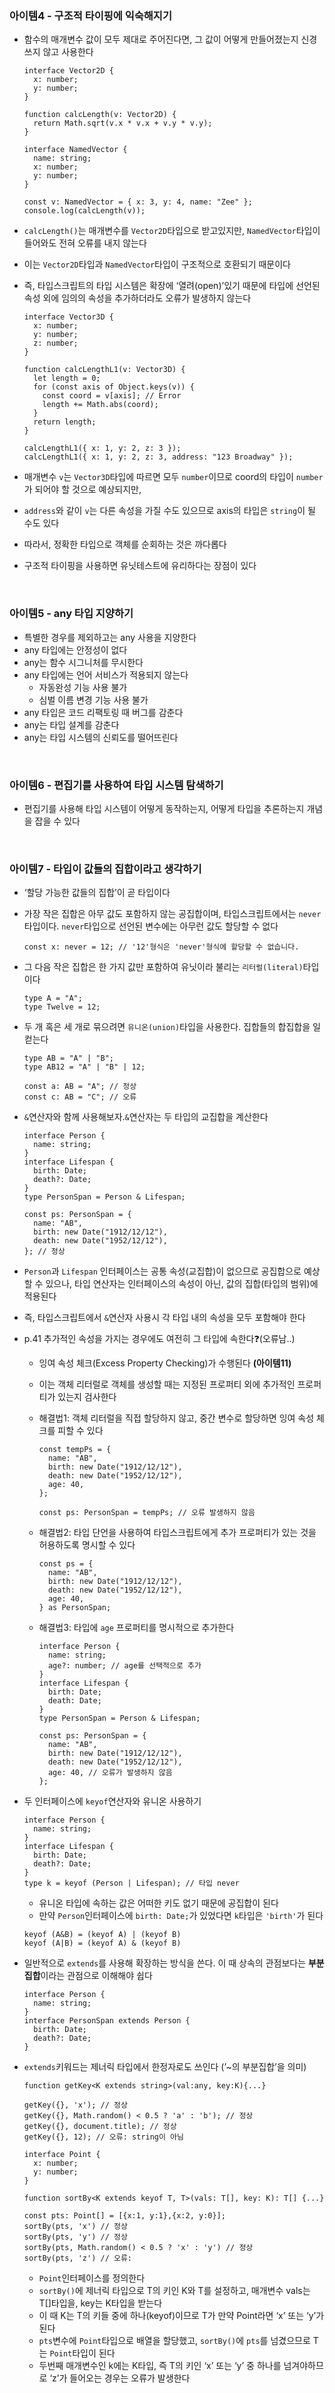 ### 아이템4 - 구조적 타이핑에 익숙해지기

- 함수의 매개변수 값이 모두 제대로 주어진다면, 그 값이 어떻게 만들어졌는지 신경쓰지 않고 사용한다

  ```tsx
  interface Vector2D {
    x: number;
    y: number;
  }

  function calcLength(v: Vector2D) {
    return Math.sqrt(v.x * v.x + v.y * v.y);
  }

  interface NamedVector {
    name: string;
    x: number;
    y: number;
  }

  const v: NamedVector = { x: 3, y: 4, name: "Zee" };
  console.log(calcLength(v));
  ```

- `calcLength()`는 매개변수를 `Vector2D`타입으로 받고있지만, `NamedVector`타입이 들어와도 전혀 오류를 내지 않는다
- 이는 `Vector2D`타입과 `NamedVector`타입이 구조적으로 호환되기 때문이다
- 즉, 타입스크립트의 타입 시스템은 확장에 ‘열려(open)’있기 때문에 타입에 선언된 속성 외에 임의의 속성을 추가하더라도 오류가 발생하지 않는다

  ```tsx
  interface Vector3D {
    x: number;
    y: number;
    z: number;
  }

  function calcLengthL1(v: Vector3D) {
    let length = 0;
    for (const axis of Object.keys(v)) {
      const coord = v[axis]; // Error
      length += Math.abs(coord);
    }
    return length;
  }

  calcLengthL1({ x: 1, y: 2, z: 3 });
  calcLengthL1({ x: 1, y: 2, z: 3, address: "123 Broadway" });
  ```

- 매개변수 `v`는 `Vector3D`타입에 따르면 모두 `number`이므로 coord의 타입이 `number`가 되어야 할 것으로 예상되지만,
- `address`와 같이 `v`는 다른 속성을 가질 수도 있으므로 axis의 타입은 `string`이 될 수도 있다
- 따라서, 정확한 타입으로 객체를 순회하는 것은 까다롭다
- 구조적 타이핑을 사용하면 유닛테스트에 유리하다는 장점이 있다

<br/>

### 아이템5 - any 타입 지양하기

- 특별한 경우를 제외하고는 any 사용을 지양한다
- any 타입에는 안정성이 없다
- any는 함수 시그니처를 무시한다
- any 타입에는 언어 서비스가 적용되지 않는다
  - 자동완성 기능 사용 불가
  - 심벌 이름 변경 기능 사용 불가
- any 타입은 코드 리팩토링 때 버그를 감춘다
- any는 타입 설계를 감춘다
- any는 타입 시스템의 신뢰도를 떨어뜨린다

<br/>

### 아이템6 - 편집기를 사용하여 타입 시스템 탐색하기

- 편집기를 사용해 타입 시스템이 어떻게 동작하는지, 어떻게 타입을 추론하는지 개념을 잡을 수 있다

<br/>

### 아이템7 - 타입이 값들의 집합이라고 생각하기

- ‘할당 가능한 값들의 집합’이 곧 타입이다
- 가장 작은 집합은 아무 값도 포함하지 않는 공집합이며, 타입스크립트에서는 `never`타입이다. `never`타입으로 선언된 변수에는 아무런 값도 할당할 수 없다
  ```tsx
  const x: never = 12; // '12'형식은 'never'형식에 할당할 수 없습니다.
  ```
- 그 다음 작은 집합은 한 가지 값만 포함하여 유닛이라 불리는 `리터럴(literal)`타입이다
  ```tsx
  type A = "A";
  type Twelve = 12;
  ```
- 두 개 혹은 세 개로 묶으려면 `유니온(union)`타입을 사용한다. 집합들의 합집합을 일컫는다

  ```tsx
  type AB = "A" | "B";
  type AB12 = "A" | "B" | 12;

  const a: AB = "A"; // 정상
  const c: AB = "C"; // 오류
  ```

- `&`연산자와 함께 사용해보자.`&`연산자는 두 타입의 교집합을 계산한다

  ```tsx
  interface Person {
    name: string;
  }
  interface Lifespan {
    birth: Date;
    death?: Date;
  }
  type PersonSpan = Person & Lifespan;

  const ps: PersonSpan = {
    name: "AB",
    birth: new Date("1912/12/12"),
    death: new Date("1952/12/12"),
  }; // 정상
  ```

- `Person`과 `Lifespan` 인터페이스는 공통 속성(교집합)이 없으므로 공집합으로 예상할 수 있으나, 타입 연산자는 인터페이스의 속성이 아닌, 값의 집합(타입의 범위)에 적용된다
- 즉, 타입스크립트에서 `&`연산자 사용시 각 타입 내의 속성을 모두 포함해야 한다
- p.41 추가적인 속성을 가지는 경우에도 여전히 그 타입에 속한다❓(오류남..)

  - 잉여 속성 체크(Excess Property Checking)가 수행된다 **(아이템11)**
  - 이는 객체 리터럴로 객체를 생성할 때는 지정된 프로퍼티 외에 추가적인 프로퍼티가 있는지 검사한다
  - 해결법1: 객체 리터럴을 직접 할당하지 않고, 중간 변수로 할당하면 잉여 속성 체크를 피할 수 있다

    ```tsx
    const tempPs = {
      name: "AB",
      birth: new Date("1912/12/12"),
      death: new Date("1952/12/12"),
      age: 40,
    };

    const ps: PersonSpan = tempPs; // 오류 발생하지 않음
    ```

  - 해결법2: 타입 단언을 사용하여 타입스크립트에게 추가 프로퍼티가 있는 것을 허용하도록 명시할 수 있다
    ```tsx
    const ps = {
      name: "AB",
      birth: new Date("1912/12/12"),
      death: new Date("1952/12/12"),
      age: 40,
    } as PersonSpan;
    ```
  - 해결법3: 타입에 `age` 프로퍼티를 명시적으로 추가한다

    ```tsx
    interface Person {
      name: string;
      age?: number; // age를 선택적으로 추가
    }
    interface Lifespan {
      birth: Date;
      death: Date;
    }
    type PersonSpan = Person & Lifespan;

    const ps: PersonSpan = {
      name: "AB",
      birth: new Date("1912/12/12"),
      death: new Date("1952/12/12"),
      age: 40, // 오류가 발생하지 않음
    };
    ```

- 두 인터페이스에 `keyof`연산자와 유니온 사용하기
  ```tsx
  interface Person {
    name: string;
  }
  interface Lifespan {
    birth: Date;
    death?: Date;
  }
  type k = keyof (Person | Lifespan); // 타입 never
  ```
  - 유니온 타입에 속하는 값은 어떠한 키도 없기 때문에 공집합이 된다
  - 만약 `Person`인터페이스에 `birth: Date;`가 있었다면 `k`타입은 `'birth'`가 된다
  ```tsx
  keyof (A&B) = (keyof A) | (keyof B)
  keyof (A|B) = (keyof A) & (keyof B)
  ```
- 일반적으로 `extends`를 사용해 확장하는 방식을 쓴다. 이 때 상속의 관점보다는 **부분 집합**이라는 관점으로 이해해야 쉽다
  ```tsx
  interface Person {
    name: string;
  }
  interface PersonSpan extends Person {
    birth: Date;
    death?: Date;
  }
  ```
- `extends`키워드는 제너릭 타입에서 한정자로도 쓰인다 (’~의 부분집합’을 의미)

  ```tsx
  function getKey<K extends string>(val:any, key:K){...}

  getKey({}, 'x'); // 정상
  getKey({}, Math.random() < 0.5 ? 'a' : 'b'); // 정상
  getKey({}, document.title); // 정상
  getKey({}, 12); // 오류: string이 아님
  ```

  ```tsx
  interface Point {
  	x: number;
  	y: number;
  }

  function sortBy<K extends keyof T, T>(vals: T[], key: K): T[] {...}

  const pts: Point[] = [{x:1, y:1},{x:2, y:0}];
  sortBy(pts, 'x') // 정상
  sortBy(pts, 'y') // 정상
  sortBy(pts, Math.random() < 0.5 ? 'x' : 'y') // 정상
  sortBy(pts, 'z') // 오류:
  ```

  - `Point`인터페이스를 정의한다
  - `sortBy()`에 제너릭 타입으로 T의 키인 K와 T를 설정하고, 매개변수 vals는 T[]타입을, key는 K타입을 받는다
  - 이 때 K는 T의 키들 중에 하나(keyof)이므로 T가 만약 Point라면 ‘x’ 또는 ‘y’가 된다
  - `pts`변수에 `Point`타입으로 배열을 할당했고, `sortBy()`에 `pts`를 넘겼으므로 T는 `Point`타입이 된다
  - 두번째 매개변수인 k에는 K타입, 즉 T의 키인 ‘x’ 또는 ‘y’ 중 하나를 넘겨야하므로 ‘z’가 들어오는 경우는 오류가 발생한다

